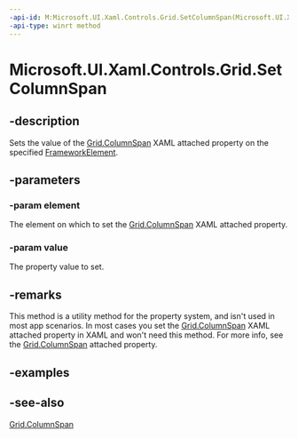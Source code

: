 ```yaml
---
-api-id: M:Microsoft.UI.Xaml.Controls.Grid.SetColumnSpan(Microsoft.UI.Xaml.FrameworkElement,System.Int32)
-api-type: winrt method
---
```


<!-- Method syntax
public void SetColumnSpan(Windows.UI.Xaml.FrameworkElement element, System.Int32 value)
-->

# Microsoft.UI.Xaml.Controls.Grid.SetColumnSpan

## -description
Sets the value of the [Grid.ColumnSpan](/uwp/api/microsoft.ui.xaml.controls.grid#xaml-attached-properties) XAML attached property on the specified [FrameworkElement](../microsoft.ui.xaml/frameworkelement.md).

## -parameters
### -param element
The element on which to set the [Grid.ColumnSpan](/uwp/api/microsoft.ui.xaml.controls.grid#xaml-attached-properties) XAML attached property.

### -param value
The property value to set.

## -remarks
This method is a utility method for the property system, and isn't used in most app scenarios. In most cases you set the [Grid.ColumnSpan](/uwp/api/microsoft.ui.xaml.controls.grid#xaml-attached-properties) XAML attached property in XAML and won't need this method. For more info, see the [Grid.ColumnSpan](/uwp/api/microsoft.ui.xaml.controls.grid#xaml-attached-properties) attached property.

## -examples

## -see-also
[Grid.ColumnSpan](/uwp/api/microsoft.ui.xaml.controls.grid#xaml-attached-properties)
